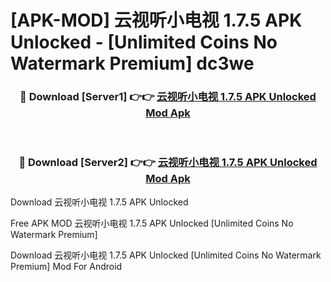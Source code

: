 # [APK-MOD] 云视听小电视 1.7.5 APK Unlocked - [Unlimited Coins No Watermark Premium] dc3we



<div align="center">
<h3>🔴 Download [Server1] 👉👉 <a href="https://momento.my/?title=云视听小电视_1.7.5_APK_Unlocked">云视听小电视 1.7.5 APK Unlocked Mod Apk</a></h3><br>

<h3>🔴 Download [Server2] 👉👉 <a href="https://momento.my/?title=云视听小电视_1.7.5_APK_Unlocked">云视听小电视 1.7.5 APK Unlocked Mod Apk</a></h3>
</div>



Download 云视听小电视 1.7.5 APK Unlocked 

Free APK MOD 云视听小电视 1.7.5 APK Unlocked [Unlimited Coins No Watermark Premium]

Download 云视听小电视 1.7.5 APK Unlocked [Unlimited Coins No Watermark Premium] Mod For Android
